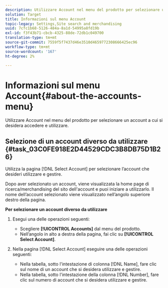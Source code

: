 ```yaml
---
description: Utilizzare Account nel menu del prodotto per selezionare un account a cui si desidera accedere e utilizzare.
solution: Target
title: Informazioni sul menu Account
topic-legacy: Settings,Site search and merchandising
uuid: 7cfc1b68-5126-484a-8a1d-54995a8fd19b
exl-id: f3f43b71-cbcb-4325-88de-72db1c049700
translation-type: tm+mt
source-git-commit: 7559f5f7437d46e3510d4659772308666425ec96
workflow-type: tm+mt
source-wordcount: '167'
ht-degree: 2%

---
```


# Informazioni sul menu Account{#about-the-accounts-menu}

Utilizzare Account nel menu del prodotto per selezionare un account a cui si desidera accedere e utilizzare.

## Selezione di un account diverso da utilizzare {#task_03C0FE918E2D44529CDC3B8DB75D1B26}

Utilizza la pagina [!DNL Select Account] per selezionare l’account che desideri utilizzare e gestire.

<!-- 

t_selecting_a_different_account_to_use.xml

 -->

Dopo aver selezionato un account, viene visualizzata la home page di ricerca/merchandising del sito dell&#39;account e puoi iniziare a utilizzarlo. Il nome dell’account selezionato viene visualizzato nell’angolo superiore destro della pagina.

**Per selezionare un account diverso da utilizzare**

1. Esegui una delle operazioni seguenti:

   * Scegliere **[!UICONTROL Accounts]** dal menu del prodotto.
   * Nell’angolo in alto a destra della pagina, fai clic su **[!UICONTROL Select Account]**.

1. Nella pagina [!DNL Select Account] eseguire una delle operazioni seguenti:

   * Nella tabella, sotto l&#39;intestazione di colonna [!DNL Name], fare clic sul nome di un account che si desidera utilizzare e gestire.
   * Nella tabella, sotto l&#39;intestazione della colonna [!DNL Number], fare clic sul numero di account che si desidera utilizzare e gestire.
